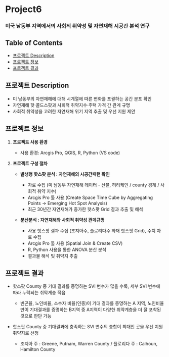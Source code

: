 # Project6
### 미국 남동부 지역에서의 사회적 취약성 및 자연재해 시공간 분석 연구


## Table of Contents
- [프로젝트 Description](#프로젝트_Description)
- [프로젝트 정보](#프로젝트_정보)
- [프로젝트 결과](#프로젝트_결과)
  

## 프로젝트 Description
- 미 남동부의 자연재해에 대해 시계열에 따른 변화를 포괄하는 공간 분포 확인
- 자연재해 핫·콜드스팟과 사회적 취약지수·주택 가격 간 관계 규명
- 사회적 취약성을 고려한 자연재해 위기 지역 추출 및 우선 지원 제안


## 프로젝트 정보
1) **프로젝트 사용 환경**
   - 사용 환경: Arcgis Pro, QGIS, R, Python (VS code)

2) **프로젝트 구성 절차**
   - **발생형 핫스팟 분석 : 자연재해의 시공간패턴 확인**
     
     * 자료 수집 (미 남동부 자연재해 데이터 - 산불, 허리케인 / county 경계 / 사회적 취약 지수)
     * Arcgis Pro 툴 사용 (Create Space Time Cube by Aggregating Points -> Emerging Hot Spot Analysis)
     * 최근 30년간 자연재해가 증가한 핫스팟 Grid 결과 추출 및 해석
   - **분산분석 : 자연재해와 사회적 취약성 관계규명**
     * 사용 핫스팟 결과 수집 (조지아주, 플로리다주 화재 핫스팟 Grid), 수치 자료 수집
     * Arcgis Pro 툴 사용 (Spatial Join & Create CSV)
     * R, Python 사용을 통한 ANOVA 분산 분석
     * 결과물 해석 및 취약지 추출


## 프로젝트 결과
- 핫스팟 County 중 기대 결과를 증명하는 SVI 변수가 많을 수록, 세부 SVI 변수에 따라 누락되는 취약계층 적음
  
  * 빈곤율, 노인비율, 소수자 비율(인종)이 기대 결과를 증명하는 A 지역, 노인비율만이 기대결과를 증명하는 B지역 중 A지역이 다양한 취약계층을 더 잘 포착된 것으로 판단 가능
- 핫스팟 County 중 기대결과에 충족하는 SVI 변수의 총합이 최대인 곳을 우선 지원 취약지로 선정
  * 조지아 주 : Greene, Putnam, Warren County / 플로리다 주 : Calhoun, Hamilton County

